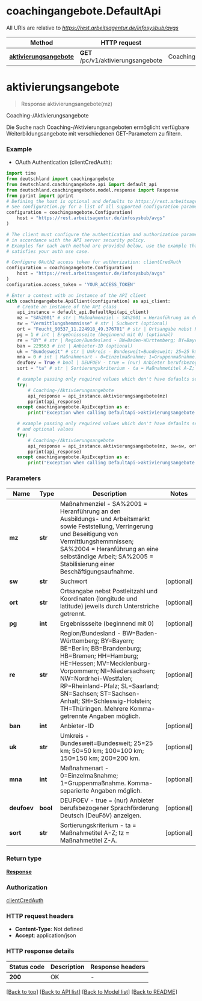 # coachingangebote.DefaultApi

All URIs are relative to *https://rest.arbeitsagentur.de/infosysbub/avgs*

Method | HTTP request | Description
------------- | ------------- | -------------
[**aktivierungsangebote**](DefaultApi.md#aktivierungsangebote) | **GET** /pc/v1/aktivierungsangebote | Coaching-/Aktivierungsangebote


# **aktivierungsangebote**
> Response aktivierungsangebote(mz)

Coaching-/Aktivierungsangebote

Die Suche nach Coaching-/Aktivierungsangeboten ermöglicht verfügbare Weiterbildungsangebote mit verschiedenen GET-Parametern zu filtern.

### Example

* OAuth Authentication (clientCredAuth):

```python
import time
from deutschland import coachingangebote
from deutschland.coachingangebote.api import default_api
from deutschland.coachingangebote.model.response import Response
from pprint import pprint
# Defining the host is optional and defaults to https://rest.arbeitsagentur.de/infosysbub/avgs
# See configuration.py for a list of all supported configuration parameters.
configuration = coachingangebote.Configuration(
    host = "https://rest.arbeitsagentur.de/infosysbub/avgs"
)

# The client must configure the authentication and authorization parameters
# in accordance with the API server security policy.
# Examples for each auth method are provided below, use the example that
# satisfies your auth use case.

# Configure OAuth2 access token for authorization: clientCredAuth
configuration = coachingangebote.Configuration(
    host = "https://rest.arbeitsagentur.de/infosysbub/avgs"
)
configuration.access_token = 'YOUR_ACCESS_TOKEN'

# Enter a context with an instance of the API client
with coachingangebote.ApiClient(configuration) as api_client:
    # Create an instance of the API class
    api_instance = default_api.DefaultApi(api_client)
    mz = "SA%2001" # str | Maßnahmenziel - SA%2001 = Heranführung an den Ausbildungs- und Arbeitsmarkt sowie Feststellung, Verringerung und Beseitigung von Vermittlungshemmnissen; SA%2004 = Heranführung an eine selbständige Arbeit; SA%2005 = Stabilisierung einer Beschäftigungsaufnahme.
    sw = "Vermittlungshemmnisse" # str | Suchwort (optional)
    ort = "Feucht_90537_11.224918_49.376701" # str | Ortsangabe nebst Postleitzahl und Koordinaten (longitude und latitude) jeweils durch Unterstriche getrennt. (optional)
    pg = 1 # int | Ergebnissseite (beginnend mit 0) (optional)
    re = "BY" # str | Region/Bundesland - BW=Baden-Württemberg; BY=Bayern; BE=Berlin; BB=Brandenburg; HB=Bremen; HH=Hamburg; HE=Hessen; MV=Mecklenburg-Vorpommern; NI=Niedersachsen; NW=Nordrhei-Westfalen; RP=Rheinland-Pfalz; SL=Saarland; SN=Sachsen; ST=Sachsen-Anhalt; SH=Schleswig-Holstein; TH=Thüringen. Mehrere Komma-getrennte Angaben möglich. (optional)
    ban = 229563 # int | Anbieter-ID (optional)
    uk = "Bundesweit" # str | Umkreis - Bundesweit=Bundesweit; 25=25 km; 50=50 km; 100=100 km; 150=150 km; 200=200 km. (optional)
    mna = 0 # int | Maßnahmenart - 0=Einzelmaßnahme; 1=Gruppenmaßnahme. Komma-separierte Angaben möglich. (optional)
    deufoev = True # bool | DEUFOEV - true = (nur) Anbieter berufsbezogener Sprachförderung Deutsch (DeuFöV) anzeigen. (optional)
    sort = "ta" # str | Sortierungskriterium - ta = Maßnahmetitel A-Z; tz = Maßnahmetitel Z-A. (optional)

    # example passing only required values which don't have defaults set
    try:
        # Coaching-/Aktivierungsangebote
        api_response = api_instance.aktivierungsangebote(mz)
        pprint(api_response)
    except coachingangebote.ApiException as e:
        print("Exception when calling DefaultApi->aktivierungsangebote: %s\n" % e)

    # example passing only required values which don't have defaults set
    # and optional values
    try:
        # Coaching-/Aktivierungsangebote
        api_response = api_instance.aktivierungsangebote(mz, sw=sw, ort=ort, pg=pg, re=re, ban=ban, uk=uk, mna=mna, deufoev=deufoev, sort=sort)
        pprint(api_response)
    except coachingangebote.ApiException as e:
        print("Exception when calling DefaultApi->aktivierungsangebote: %s\n" % e)
```


### Parameters

Name | Type | Description  | Notes
------------- | ------------- | ------------- | -------------
 **mz** | **str**| Maßnahmenziel - SA%2001 &#x3D; Heranführung an den Ausbildungs- und Arbeitsmarkt sowie Feststellung, Verringerung und Beseitigung von Vermittlungshemmnissen; SA%2004 &#x3D; Heranführung an eine selbständige Arbeit; SA%2005 &#x3D; Stabilisierung einer Beschäftigungsaufnahme. |
 **sw** | **str**| Suchwort | [optional]
 **ort** | **str**| Ortsangabe nebst Postleitzahl und Koordinaten (longitude und latitude) jeweils durch Unterstriche getrennt. | [optional]
 **pg** | **int**| Ergebnissseite (beginnend mit 0) | [optional]
 **re** | **str**| Region/Bundesland - BW&#x3D;Baden-Württemberg; BY&#x3D;Bayern; BE&#x3D;Berlin; BB&#x3D;Brandenburg; HB&#x3D;Bremen; HH&#x3D;Hamburg; HE&#x3D;Hessen; MV&#x3D;Mecklenburg-Vorpommern; NI&#x3D;Niedersachsen; NW&#x3D;Nordrhei-Westfalen; RP&#x3D;Rheinland-Pfalz; SL&#x3D;Saarland; SN&#x3D;Sachsen; ST&#x3D;Sachsen-Anhalt; SH&#x3D;Schleswig-Holstein; TH&#x3D;Thüringen. Mehrere Komma-getrennte Angaben möglich. | [optional]
 **ban** | **int**| Anbieter-ID | [optional]
 **uk** | **str**| Umkreis - Bundesweit&#x3D;Bundesweit; 25&#x3D;25 km; 50&#x3D;50 km; 100&#x3D;100 km; 150&#x3D;150 km; 200&#x3D;200 km. | [optional]
 **mna** | **int**| Maßnahmenart - 0&#x3D;Einzelmaßnahme; 1&#x3D;Gruppenmaßnahme. Komma-separierte Angaben möglich. | [optional]
 **deufoev** | **bool**| DEUFOEV - true &#x3D; (nur) Anbieter berufsbezogener Sprachförderung Deutsch (DeuFöV) anzeigen. | [optional]
 **sort** | **str**| Sortierungskriterium - ta &#x3D; Maßnahmetitel A-Z; tz &#x3D; Maßnahmetitel Z-A. | [optional]

### Return type

[**Response**](Response.md)

### Authorization

[clientCredAuth](../README.md#clientCredAuth)

### HTTP request headers

 - **Content-Type**: Not defined
 - **Accept**: application/json


### HTTP response details

| Status code | Description | Response headers |
|-------------|-------------|------------------|
**200** | OK |  -  |

[[Back to top]](#) [[Back to API list]](../README.md#documentation-for-api-endpoints) [[Back to Model list]](../README.md#documentation-for-models) [[Back to README]](../README.md)

